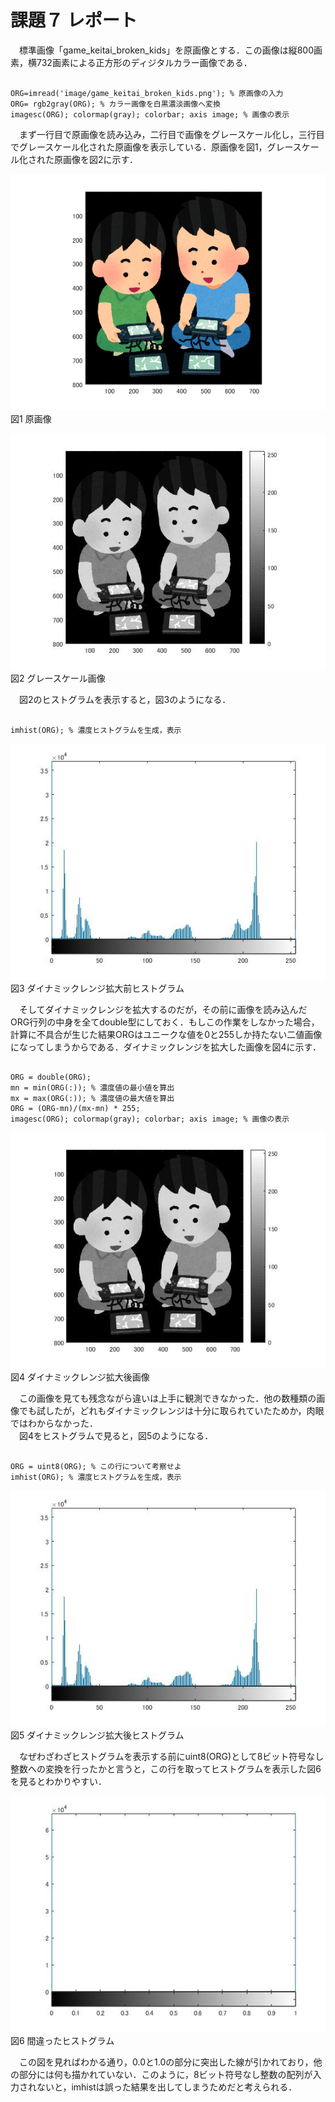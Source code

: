 ﻿課題７ レポート
==

　標準画像「game_keitai_broken_kids」を原画像とする．この画像は縦800画素，横732画素による正方形のディジタルカラー画像である．

<pre><code>
ORG=imread('image/game_keitai_broken_kids.png'); % 原画像の入力
ORG= rgb2gray(ORG); % カラー画像を白黒濃淡画像へ変換
imagesc(ORG); colormap(gray); colorbar; axis image; % 画像の表示
</code></pre>

　まず一行目で原画像を読み込み，二行目で画像をグレースケール化し，三行目でグレースケール化された原画像を表示している．原画像を図1，グレースケール化された原画像を図2に示す．

![原画像](https://raw.githubusercontent.com/gasagasa/lecture_image_processing/master/image/org_img.png?raw=true)
図1 原画像

![グレースケール](https://raw.githubusercontent.com/gasagasa/lecture_image_processing/master/image/kadai7_0.jpg?raw=true)
図2 グレースケール画像

　図2のヒストグラムを表示すると，図3のようになる．

<pre><code>
imhist(ORG); % 濃度ヒストグラムを生成，表示
</code></pre>

![拡大前ヒストグラム](https://raw.githubusercontent.com/gasagasa/lecture_image_processing/master/image/kadai7_1.jpg?raw=true)
図3 ダイナミックレンジ拡大前ヒストグラム

　そしてダイナミックレンジを拡大するのだが，その前に画像を読み込んだORG行列の中身を全てdouble型にしておく．もしこの作業をしなかった場合，計算に不具合が生じた結果ORGはユニークな値を0と255しか持たない二値画像になってしまうからである．ダイナミックレンジを拡大した画像を図4に示す．

<pre><code>
ORG = double(ORG);
mn = min(ORG(:)); % 濃度値の最小値を算出
mx = max(ORG(:)); % 濃度値の最大値を算出
ORG = (ORG-mn)/(mx-mn) * 255;
imagesc(ORG); colormap(gray); colorbar; axis image; % 画像の表示
</code></pre>

![拡大後画像](https://raw.githubusercontent.com/gasagasa/lecture_image_processing/master/image/kadai7_2.jpg?raw=true)
図4 ダイナミックレンジ拡大後画像

　この画像を見ても残念ながら違いは上手に観測できなかった．他の数種類の画像でも試したが，どれもダイナミックレンジは十分に取られていたためか，肉眼ではわからなかった．  
　図4をヒストグラムで見ると，図5のようになる．

<pre><code>
ORG = uint8(ORG); % この行について考察せよ
imhist(ORG); % 濃度ヒストグラムを生成，表示
</code></pre>

![拡大後ヒストグラム](https://raw.githubusercontent.com/gasagasa/lecture_image_processing/master/image/kadai7_3.jpg?raw=true)
図5 ダイナミックレンジ拡大後ヒストグラム

　なぜわざわざヒストグラムを表示する前にuint8(ORG)として8ビット符号なし整数への変換を行ったかと言うと，この行を取ってヒストグラムを表示した図6を見るとわかりやすい．

![間違ったヒストグラム](https://raw.githubusercontent.com/gasagasa/lecture_image_processing/master/image/kadai7_4.jpg?raw=true)
図6 間違ったヒストグラム

　この図を見ればわかる通り，0.0と1.0の部分に突出した線が引かれており，他の部分には何も描かれていない．このように，8ビット符号なし整数の配列が入力されないと，imhistは誤った結果を出してしまうためだと考えられる．

